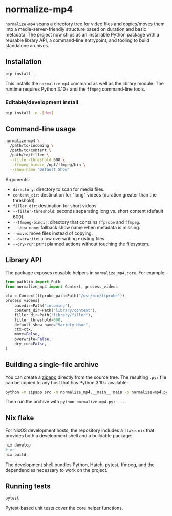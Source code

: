 # normalize-mp4

`normalize-mp4` scans a directory tree for video files and copies/moves them
into a media-server-friendly structure based on duration and basic metadata.
The project now ships as an installable Python package with a reusable library
API, a command-line entrypoint, and tooling to build standalone archives.

## Installation

```bash
pip install .
```

This installs the `normalize-mp4` command as well as the library module.  The
runtime requires Python 3.10+ and the `ffmpeg` command-line tools.

### Editable/development install

```bash
pip install -e .[dev]
```

## Command-line usage

```bash
normalize-mp4 \
  /path/to/incoming \
  /path/to/content \
  /path/to/filler \
  --filler-threshold 600 \
  --ffmpeg-bindir /opt/ffmpeg/bin \
  --show-name "Default Show"
```

Arguments:

- `directory`: directory to scan for media files.
- `content_dir`: destination for "long" videos (duration greater than the
  threshold).
- `filler_dir`: destination for short videos.
- `--filler-threshold`: seconds separating long vs. short content (default 600).
- `--ffmpeg-bindir`: directory that contains `ffprobe` and `ffmpeg`.
- `--show-name`: fallback show name when metadata is missing.
- `--move`: move files instead of copying.
- `--overwrite`: allow overwriting existing files.
- `--dry-run`: print planned actions without touching the filesystem.

## Library API

The package exposes reusable helpers in `normalize_mp4.core`.  For example:

```python
from pathlib import Path
from normalize_mp4 import Context, process_videos

ctx = Context(ffprobe_path=Path("/usr/bin/ffprobe"))
process_videos(
    basedir=Path("incoming"),
    content_dir=Path("library/content"),
    filler_dir=Path("library/filler"),
    filler_threshold=600,
    default_show_name="Variety Hour",
    ctx=ctx,
    move=False,
    overwrite=False,
    dry_run=False,
)
```

## Building a single-file archive

You can create a [zipapp](https://docs.python.org/3/library/zipapp.html)
directly from the source tree.  The resulting `.pyz` file can be copied to any
host that has Python 3.10+ available:

```bash
python -m zipapp src -m normalize_mp4.__main__:main -o normalize-mp4.pyz
```

Then run the archive with `python normalize-mp4.pyz ...`.

## Nix flake

For NixOS development hosts, the repository includes a `flake.nix` that
provides both a development shell and a buildable package:

```bash
nix develop
# or
nix build
```

The development shell bundles Python, Hatch, pytest, ffmpeg, and the
dependencies necessary to work on the project.

## Running tests

```bash
pytest
```

Pytest-based unit tests cover the core helper functions.
